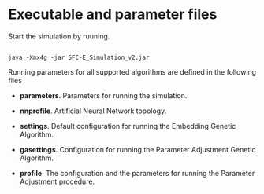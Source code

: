 # Executable and parameter files

Start the simulation by ruuning.

```

java -Xmx4g -jar SFC-E_Simulation_v2.jar

```

Running parameters for all supported algorithms are defined in the following files

* **parameters**. Parameters for running the simulation.

* **nnprofile**. Artificial Neural Network topology.

* **settings**.  Default configuration for running the Embedding Genetic Algorithm.

* **gasettings**. Configuration for running the Parameter Adjustment Genetic Algorithm.

* **profile**. The configuration and the parameters for running the Parameter Adjustment procedure.